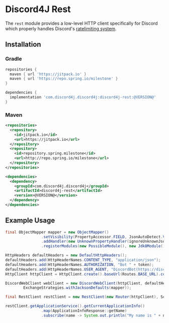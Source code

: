 # Discord4J Rest
The `rest` module provides a low-level HTTP client specifically for Discord which properly handles Discord's [ratelimiting system](https://discordapp.com/developers/docs/topics/rate-limits).

## Installation
### Gradle
```groovy
repositories {
  maven { url 'https://jitpack.io' }
  maven { url 'https://repo.spring.io/milestone' }
}

dependencies {
  implementation 'com.discord4j.discord4j:discord4j-rest:@VERSION@'
}
```
### Maven
```xml
<repositories>
  <repository>
    <id>jitpack.io</id>
    <url>https://jitpack.io</url>
  </repository>
  <repository> 
    <id>repository.spring.milestone</id> 
    <url>http://repo.spring.io/milestone</url> 
  </repository>
</repositories>

<dependencies>
  <dependency>
    <groupId>com.discord4j.discord4j</groupId>
    <artifactId>discord4j-rest</artifactId>
    <version>@VERSION@</version>
  </dependency>
</dependencies>
```

## Example Usage
```java
final ObjectMapper mapper = new ObjectMapper()
                .setVisibility(PropertyAccessor.FIELD, JsonAutoDetect.Visibility.ANY)
                .addHandler(new UnknownPropertyHandler(ignoreUnknownJsonKeys))
                .registerModules(new PossibleModule(), new Jdk8Module());

HttpHeaders defaultHeaders = new DefaultHttpHeaders();
defaultHeaders.add(HttpHeaderNames.CONTENT_TYPE, "application/json");
defaultHeaders.add(HttpHeaderNames.AUTHORIZATION, "Bot " + token);
defaultHeaders.add(HttpHeaderNames.USER_AGENT, "DiscordBot(https://discord4j.com, v3)");
HttpClient httpClient = HttpClient.create().baseUrl(Routes.BASE_URL).compress(true);

DiscordWebClient webClient = new DiscordWebClient(httpClient, defaultHeaders,
        ExchangeStrategies.withJacksonDefaults(mapper));

final RestClient restClient = new RestClient(new Router(httpClient), Schedulers.elastic());

restClient.getApplicationService().getCurrentApplicationInfo()
                .map(ApplicationInfoResponse::getName)
                .subscribe(name -> System.out.println("My name is " + name));
```
